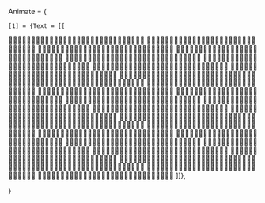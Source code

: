 Animate = {

    [1] = {Text = [[
🖤🖤🖤🖤🖤🖤🖤🖤🖤🖤🖤🖤🖤🖤🖤🤍💚🖤🖤🖤🖤🖤🖤🖤🖤🖤🖤🖤🖤🖤
🖤🖤🖤🖤🖤🖤🖤🖤🖤🖤🖤💚💚🖤🖤🖤💚💚🖤🖤🖤🖤🖤🖤🖤🖤🖤🖤🖤🖤
🖤🤍🖤🖤🖤🖤🖤🖤🖤🖤🖤💚💚🤍🖤🖤💚🤍🤍🖤🖤🖤🖤🖤🖤🖤🖤🖤🖤🖤
🤍🤍🖤🤍🤍🤍🖤🖤🖤💚💚🤍🤍🤍🖤🖤🤍🤍🤍🖤🖤🖤🖤🖤🖤🖤🖤🖤🖤🖤
🤍🖤🤍🤍🤍💚🖤🖤🖤💚💚🤍🤍🤍🤍🖤🤍🤍🤍🖤🖤🖤🖤🖤🖤🖤🖤🖤🖤🖤
🖤🖤🖤🖤💚🤍🖤🖤🖤🖤💚🖤💚💚💚🤍🖤🤍🤍🖤🖤🖤🖤🖤🖤🖤🖤🖤🖤🖤
🤍🖤🖤💚🖤🖤🖤🖤🖤🖤🖤🖤🖤🖤🖤💚🖤💚💚🖤🖤🖤🖤🖤🖤🖤🖤🖤🖤🖤
🤍🖤🖤🖤💚🖤🖤🖤🖤🖤🖤🖤🖤🖤💚💚🤍💚💚🖤🖤🖤🖤🖤🖤🖤🖤🖤🖤🖤
💚🖤🖤🖤💚🖤🖤🖤🖤🖤🖤🖤💚🖤🖤💚💚🤍🤍🖤🖤🖤🖤🖤🖤🖤🖤🖤🖤🖤
💚🖤🖤🖤🖤🖤🖤🖤🖤🖤🖤💚🖤🖤🖤💚🤍💚💚🖤🖤🖤🖤🖤🖤🖤🖤🖤🖤🖤
🤍💚🖤🖤🖤💚🖤🖤🖤🖤💚💚🖤🖤🖤🤍🤍💚💚🖤🖤🖤🖤🖤🖤🖤🖤🖤🖤🖤
🤍💚💚🖤🖤🖤💚💚🤍💚🤍💚🖤🖤🖤🤍🤍💚💚🖤🖤🖤🖤🖤🖤🖤🖤🖤🖤🖤
🤍🤍🖤🖤🖤🖤🖤💚💚🤍🤍🖤🖤🖤🤍🤍🤍🤍🖤🖤🖤🖤🖤🖤🖤🖤🖤🖤🖤🖤
🤍🤍🤍🖤🖤🖤🖤🖤💚🖤🖤🖤🖤🖤🤍🤍🤍🤍🖤🖤🖤🖤🖤🖤🖤🖤🖤🖤🖤🖤
🤍💚💚💚💚🖤🖤🖤🖤🖤🖤🖤💚💚🤍🤍🤍💚💚💚🤍🤍🤍🖤🖤🖤🖤🖤🖤🖤
🤍🤍🤍💚💚🤍🖤🖤🖤🖤🖤💚💚🤍🤍🤍🤍🤍🤍🤍🤍🤍💚💚🖤🤍🖤🖤🖤🖤
🤍🤍🤍🤍🤍🤍🤍🤍🤍💚💚💚🤍🤍🤍🤍🤍🤍🤍🤍🤍💚💚💚🤍🤍🤍🤍🖤🖤
💚💚🤍🖤🤍🤍💚💚💚🤍🤍💚🤍🤍🤍🤍🤍🤍🤍🤍🤍🤍🤍💚🤍🤍🤍🤍🖤🖤
🤍💚💚🤍🤍💚💚💚💚🤍🤍🤍🤍🤍🤍🤍💚💚🤍💚💚💚🤍🖤💚🤍🤍🤍🤍🖤
🤍💚💚💚🤍💚💚💚💚🤍🤍🤍💚🤍💚💚💚🖤🤍💚🤍🤍🤍🤍💚🤍🖤🤍💚🖤
🤍💚🤍💚💚🤍💚💚💚💚🤍🖤💚💚🖤🖤🖤🤍🤍🤍💚💚🤍💚🖤🤍🤍🤍💚💚
💚💚💚💚🤍💚💚💚💚🖤🖤🖤🤍🖤🖤🤍🖤🖤🖤🤍💚💚💚💚🤍🤍💚💚🤍🤍
💚💚💚💚🤍💚💚💚🖤🖤🖤🖤💚🖤🖤💚💚💚💚💚💚💚💚🤍💚🖤💚💚🤍💚
💚💚💚💚🤍💚💚💚💚🖤🖤💚🖤🖤💚🤍💚💚💚💚💚💚🤍💚🤍🤍💚💚💚💚
💚💚💚💚💚💚💚💚💚🤍🖤🖤💚🖤💚🤍🤍💚💚💚💚💚💚💚💚💚💚💚💚💚
🤍💚💚🤍🤍💚💚💚💚🤍🖤🖤💚🖤🖤🤍💚💚💚💚💚💚💚🤍💚💚💚💚💚💚
💚💚💚💚💚💚💚🖤🤍🤍🤍🖤🖤🖤🖤🤍💚💚💚💚🤍🤍🤍🤍💚💚💚💚💚💚
🤍💚💚🤍🤍💚💚🤍🤍🤍🤍🤍💚💚🖤🤍🤍💚💚🤍🤍🤍🤍🤍🤍💚💚💚💚💚
🤍💚💚🤍💚🤍💚🤍🤍🤍🤍🤍🤍💚🤍🤍💚🤍🤍🤍🤍🤍🤍🤍🤍💚💚💚🤍🤍
🤍🤍🤍🤍🤍🤍🤍🤍🤍🤍🤍🤍🤍🤍🤍🤍🤍🤍🤍🤍🤍🤍🤍🤍🤍🤍🤍🤍🤍🤍
]]},


}

